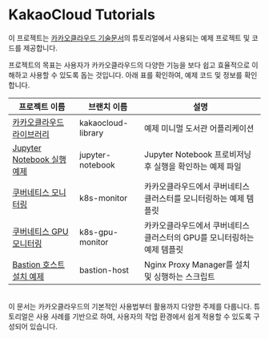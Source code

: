 # KakaoCloud Tutorials

이 프로젝트는 [카카오클라우드 기술문서](https://docs.kakaocloud.com/)의 튜토리얼에서 사용되는 예제 프로젝트 및 코드를 제공합니다. 

프로젝트의 목표는 사용자가 카카오클라우드의 다양한 기능을 보다 쉽고 효율적으로 이해하고 사용할 수 있도록 돕는 것입니다.
아래 표를 확인하여, 예제 코드 및 정보를 확인합니다.
<br/>

| 프로젝트 이름                                                                                            | 브랜치 이름             | 설명                                         |
|----------------------------------------------------------------------------------------------------|--------------------|--------------------------------------------|
| [카카오클라우드 라이브러리](https://github.com/kakaoenterprise/kakaocloud-tutorials/tree/kakaocloud-library)   | kakaocloud-library | 예제 미니멀 도서관 어플리케이션                                |
| [Jupyter Notebook 실행 예제](https://github.com/kakaoenterprise/kakaocloud-tutorials/tree/jupyter-notebook)     | jupyter-notebook   | Jupyter Notebook 프로비저닝 후 실행을 확인하는 예제 파일                   |
| [쿠버네티스 모니터링](https://github.com/kakaoenterprise/kakaocloud-tutorials/tree/k8s-monitor)             | k8s-monitor        | 카카오클라우드에서 쿠버네티스 클러스터를 모니터링하는 예제 템플릿      |
| [쿠버네티스 GPU 모니터링](https://github.com/kakaoenterprise/kakaocloud-tutorials/tree/k8s-gpu-monitor)     | k8s-gpu-monitor    | 카카오클라우드에서 쿠버네티스 클러스터의 GPU를 모니터링하는 예제 템플릿 |
| [Bastion 호스트 설치 예제](https://github.com/kakaoenterprise/kakaocloud-tutorials/tree/bastion-host)     | bastion-host       | Nginx Proxy Manager를 설치 및 싱행하는 스크립트 |

<br/>
이 문서는 카카오클라우드의 기본적인 사용법부터 활용까지 다양한 주제를 다룹니다. 튜토리얼은 사용 사례를 기반으로 하여, 사용자의 작업 환경에서 쉽게 적용할 수 있도록 구성되어 있습니다.

